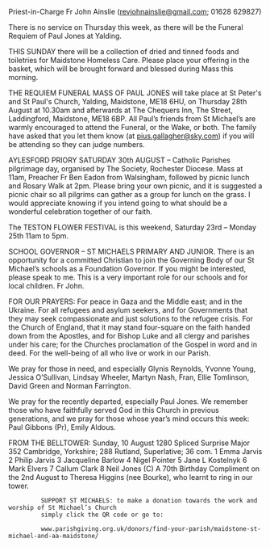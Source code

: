 
Priest-in-Charge Fr John Ainslie ([revjohnainslie@gmail.com](mailto:revjohnainslie@gmail.com); 01628 629827)


   There is no service on Thursday this week, as there will be the Funeral Requiem of Paul Jones at Yalding.



THIS SUNDAY there will be a collection of dried and tinned foods and toiletries for Maidstone Homeless Care.
Please place your offering in the basket, which will be brought forward and blessed during Mass this morning.


THE REQUIEM FUNERAL MASS OF PAUL JONES will take place at St Peter's and St Paul's Church, Yalding,
Maidstone, ME18 6HU, on Thursday 28th August at 10.30am and afterwards at The Chequers Inn, The Street,
Laddingford, Maidstone, ME18 6BP. All Paul’s friends from St Michael’s are warmly encouraged to attend the
Funeral, or the Wake, or both. The family have asked that you let them know (at [pius.gallagher@sky.com](mailto:pius.gallagher@sky.com)) if you will
be attending so they can judge numbers.

AYLESFORD PRIORY SATURDAY 30th AUGUST – Catholic Parishes pilgrimage day, organised by The Society,
Rochester Diocese. Mass at 11am, Preacher Fr Ben Eadon from Walsingham, followed by picnic lunch and Rosary
Walk at 2pm. Please bring your own picnic, and it is suggested a picnic chair so all pilgrims can gather as a group for
lunch on the grass. I would appreciate knowing if you intend going to what should be a wonderful celebration
together of our faith.

The TESTON FLOWER FESTIVAL is this weekend, Saturday 23rd – Monday 25th 11am to 5pm.

SCHOOL GOVERNOR – ST MICHAELS PRIMARY AND JUNIOR. There is an opportunity for a committed
Christian to join the Governing Body of our St Michael’s schools as a Foundation Governor. If you might be
interested, please speak to me. This is a very important role for our schools and for local children. Fr John.

FOR OUR PRAYERS: For peace in Gaza and the Middle east; and in the Ukraine. For all refugees and asylum
seekers, and for Governments that they may seek compassionate and just solutions to the refugee crisis. For the
Church of England, that it may stand four-square on the faith handed down from the Apostles, and for Bishop Luke
and all clergy and parishes under his care; for the Churches proclamation of the Gospel in word and in deed. For the
well-being of all who live or work in our Parish.

We pray for those in need, and especially Glynis Reynolds, Yvonne Young, Jessica O’Sullivan, Lindsay Wheeler,
Martyn Nash, Fran, Ellie Tomlinson, David Green and Norman Farrington.

We pray for the recently departed, especially Paul Jones. We remember those who have faithfully served God in
this Church in previous generations, and we pray for those whose year’s mind occurs this week: Paul Gibbons (Pr),
Emily Aldous.

FROM THE BELLTOWER: Sunday, 10 August 1280 Spliced Surprise Major 352 Cambridge, Yorkshire; 288
Rutland, Superlative; 36 com. 1 Emma Jarvis 2 Philip Jarvis 3 Jacqueline Barlow 4 Nigel Pointer 5 Jane L Kostelnyk
6 Mark Elvers 7 Callum Clark 8 Neil Jones (C)
A 70th Birthday Compliment on the 2nd August to Theresa Higgins (nee Bourke), who learnt to ring in our tower.

             SUPPORT ST MICHAELS: to make a donation towards the work and worship of St Michael’s Church
             simply click the QR code or go to:

             www.parishgiving.org.uk/donors/find-your-parish/maidstone-st-michael-and-aa-maidstone/
